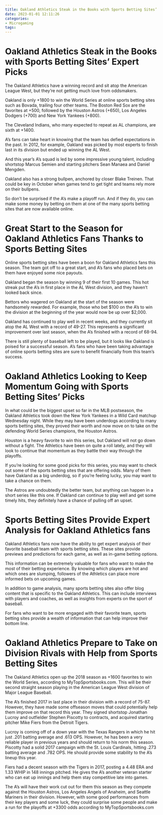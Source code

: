 ```yaml
---
title: Oakland Athletics Steak in the Books with Sports Betting Sites’ Expert Picks
date: 2023-01-01 12:11:26
categories:
- Microgaming
tags:
---
```



#  Oakland Athletics Steak in the Books with Sports Betting Sites’ Expert Picks

The Oakland Athletics have a winning record and sit atop the American League West, but they’re not getting much love from oddsmakers.

Oakland is only +1800 to win the World Series at online sports betting sites such as Bovada, trailing four other teams. The Boston Red Sox are the favorites at +500, followed by the Houston Astros (+650), Los Angeles Dodgers (+700) and New York Yankees (+800).

The Cleveland Indians, who many expected to repeat as AL champions, are sixth at +1400.

A’s fans can take heart in knowing that the team has defied expectations in the past. In 2012, for example, Oakland was picked by most experts to finish last in its division but ended up winning the AL West.

And this year’s A’s squad is led by some impressive young talent, including shortstop Marcus Semien and starting pitchers Sean Manaea and Daniel Mengden.

Oakland also has a strong bullpen, anchored by closer Blake Treinen. That could be key in October when games tend to get tight and teams rely more on their bullpens.

So don’t be surprised if the A’s make a playoff run. And if they do, you can make some money by betting on them at one of the many sports betting sites that are now available online.

#  Great Start to the Season for Oakland Athletics Fans Thanks to Sports Betting Sites

Online sports betting sites have been a boon for Oakland Athletics fans this season. The team got off to a great start, and A’s fans who placed bets on them have enjoyed some nice payouts.

Oakland began the season by winning 9 of their first 10 games. This hot streak put the A’s in first place in the AL West division, and they haven’t looked back since.

Bettors who wagered on Oakland at the start of the season were handsomely rewarded. For example, those who bet $100 on the A’s to win the division at the beginning of the year would now be up over $2,000.

Oakland has continued to play well in recent weeks, and they currently sit atop the AL West with a record of 49-27. This represents a significant improvement over last season, when the A’s finished with a record of 68-94.

There is still plenty of baseball left to be played, but it looks like Oakland is poised for a successful season. A’s fans who have been taking advantage of online sports betting sites are sure to benefit financially from this team’s success.

#  Oakland Athletics Looking to Keep Momentum Going with Sports Betting Sites’ Picks

In what could be the biggest upset so far in the MLB postseason, the Oakland Athletics took down the New York Yankees in a Wild Card matchup Wednesday night. While they may have been underdogs according to many sports betting sites, they proved their worth and now move on to take on the defending World Series champions, the Houston Astros.

Houston is a heavy favorite to win this series, but Oakland will not go down without a fight. The Athletics have been on quite a roll lately, and they will look to continue that momentum as they battle their way through the playoffs.

If you’re looking for some good picks for this series, you may want to check out some of the sports betting sites that are offering odds. Many of them have Oakland as a big underdog, so if you’re feeling lucky, you may want to take a chance on them.

The Astros are undoubtedly the better team, but anything can happen in a short series like this one. If Oakland can continue to play well and get some timely hits, they definitely have a chance of pulling off an upset.

#  Sports Betting Sites Provide Expert Analysis for Oakland Athletics fans

Oakland Athletics fans now have the ability to get expert analysis of their favorite baseball team with sports betting sites. These sites provide previews and predictions for each game, as well as in-game betting options.

This information can be extremely valuable for fans who want to make the most of their betting experience. By knowing which players are hot and which ones are slumping, followers of the Athletics can place more informed bets on upcoming games.

In addition to game analysis, many sports betting sites also offer blog content that is specific to the Oakland Athletics. This can include interviews with players and coaches, as well as insights from experts on the sport of baseball.

For fans who want to be more engaged with their favorite team, sports betting sites provide a wealth of information that can help improve their bottom line.

#  Oakland Athletics Prepare to Take on Division Rivals with Help from Sports Betting Sites

The Oakland Athletics open up the 2018 season as +1600 favorites to win the World Series, according to MyTopSportsbooks.com. This will be their second straight season playing in the American League West division of Major League Baseball.

The A’s finished 2017 in last place in their division with a record of 75-87. However, they have made some offseason moves that could potentially help them improve on that record this year. They signed shortstop Jonathan Lucroy and outfielder Stephen Piscotty to contracts, and acquired starting pitcher Mike Fiers from the Detroit Tigers.

Lucroy is coming off of a down year with the Texas Rangers in which he hit just .201 batting average and .613 OPS. However, he has been a very reliable player in previous years and should return to his norm this season. Piscotty had a solid 2017 campaign with the St. Louis Cardinals, hitting .273 batting average and .782 OPS. He should provide some stability to the A’s lineup this year.

Fiers had a decent season with the Tigers in 2017, posting a 4.48 ERA and 1.33 WHIP in 148 innings pitched. He gives the A’s another veteran starter who can eat up innings and help them stay competitive late into games.

The A’s will have their work cut out for them this season as they compete against the Houston Astros, Los Angeles Angels of Anaheim, and Seattle Mariners in their division. However, with some good performances from their key players and some luck, they could surprise some people and make a run for the playoffs at +3300 odds according to MyTopSportsbooks.com